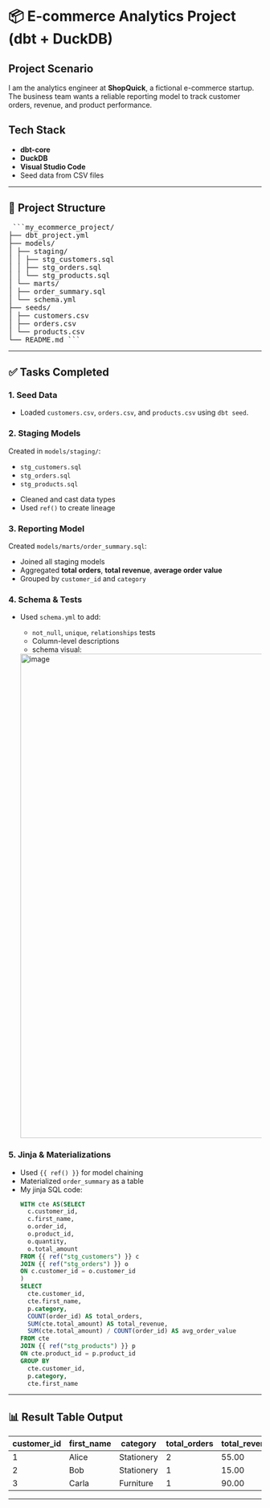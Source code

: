 # 📦 E-commerce Analytics Project (dbt + DuckDB)

## Project Scenario
I am the analytics engineer at **ShopQuick**, a fictional e-commerce startup.  
The business team wants a reliable reporting model to track customer orders, revenue, and product performance.

## Tech Stack
- **dbt-core**
- **DuckDB**
- **Visual Studio Code**
- Seed data from CSV files

---

## 📂 Project Structure
<pre> ```my_ecommerce_project/
├── dbt_project.yml
├── models/
│ ├── staging/
│ │ ├── stg_customers.sql
│ │ ├── stg_orders.sql
│ │ └── stg_products.sql
│ └── marts/
│ ├── order_summary.sql
│ └── schema.yml
├── seeds/
│ ├── customers.csv
│ ├── orders.csv
│ └── products.csv
└── README.md ``` </pre>

---

## ✅ Tasks Completed

### 1. Seed Data
- Loaded `customers.csv`, `orders.csv`, and `products.csv` using `dbt seed`.

### 2. Staging Models
Created in `models/staging/`:
- `stg_customers.sql`
- `stg_orders.sql`
- `stg_products.sql`

* Cleaned and cast data types  
* Used `ref()` to create lineage

### 3. Reporting Model
Created `models/marts/order_summary.sql`:
- Joined all staging models
- Aggregated **total orders**, **total revenue**, **average order value**
- Grouped by `customer_id` and `category`

### 4. Schema & Tests
- Used `schema.yml` to add:
  - `not_null`, `unique`, `relationships` tests
  - Column-level descriptions
  - schema visual:
    
  <img width="964" alt="image" src="https://github.com/user-attachments/assets/f7943522-88a9-46ee-b562-8cfd63c46519" />


### 5. Jinja & Materializations
- Used `{{ ref() }}` for model chaining
- Materialized `order_summary` as a table
- My jinja SQL code:
  ```sql
  WITH cte AS(SELECT
    c.customer_id,
    c.first_name,
    o.order_id,
    o.product_id,
    o.quantity,
    o.total_amount
  FROM {{ ref("stg_customers") }} c
  JOIN {{ ref("stg_orders") }} o
  ON c.customer_id = o.customer_id
  )
  SELECT
    cte.customer_id,
    cte.first_name,
    p.category,
    COUNT(order_id) AS total_orders,
    SUM(cte.total_amount) AS total_revenue,
    SUM(cte.total_amount) / COUNT(order_id) AS avg_order_value
  FROM cte 
  JOIN {{ ref("stg_products") }} p
  ON cte.product_id = p.product_id
  GROUP BY
    cte.customer_id,
    p.category,
    cte.first_name
  ```

---

## 📊 Result Table Output

| customer_id | first_name | category   | total_orders | total_revenue | avg_order_value |
|-------------|------------|------------|--------------|----------------|------------------|
| 1           | Alice      | Stationery | 2            | 55.00          | 27.50           |
| 2           | Bob        | Stationery | 1            | 15.00          | 15.00           |
| 3           | Carla      | Furniture  | 1            | 90.00          | 90.00           |

---
